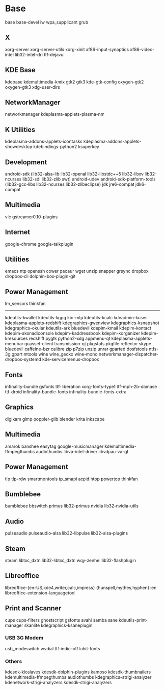 # Base
base base-devel iw wpa_supplicant grub

## X
xorg-server xorg-server-utils xorg-xinit xf86-input-synaptics xf86-video-intel lib32-intel-dri ttf-dejavu

## KDE Base
kdebase kdemultimedia-kmix gtk2 gtk3 kde-gtk-config oxygen-gtk2 oxygen-gtk3 xdg-user-dirs 

## NetworkManager
networkmanager kdeplasma-applets-plasma-nm

## K Utilities
kdeplasma-addons-applets-icontasks kdeplasma-addons-applets-showdesktop kdebindings-python2 ksuperkey

## Development
android-sdk (lib32-alsa-lib lib32-openal lib32-libstdc++5 lib32-libxv lib32-ncurses lib32-sdl lib32-zlib swt) android-udev android-sdk-platform-tools (lib32-gcc-libs lib32-ncurses lib32-zlibeclipse) jdk jre6-compat jdk6-compat

## Multimedia
vlc gstreamer0.10-plugins

## Internet
google-chrome google-talkplugin

## Utilities
emacs ntp openssh cower pacaur wget unzip snapper grsync dropbox dropbox-cli dolphin-box-plugin-git

## Power Management
lm_sensors thinkfan


-------------------------------------------------------------------------------------


kdeutils-kwallet kdeutils-kgpg kio-mtp kdeutils-kcalc kdeadmin-kuser kdeplasma-applets-redshift kdegraphics-gwenview kdegraphics-ksnapshot  kdegraphics-okular kdeutils-ark bluedevil kdepim-kmail kdepim-kontact kdepim-akonadiconsole kdepim-kaddressbook kdepim-korganizer kdepim-kresources redshift pygtk python2-xdg appmenu-qt kdeplasma-applets-menubar quassel-client transmission-qt pkgstats pkgfile reflector skype bluedevil caffeine-bzr calibre zip p7zip unzip unrar gparted dosfstools ntfs-3g gpart mtools wine wine_gecko wine-mono networkmanager-dispatcher-dropbox-systemd kde-servicemenus-dropbox

## Fonts
infinality-bundle gsfonts ttf-liberation xorg-fonts-type1 ttf-mph-2b-damase ttf-droid infinality-bundle-fonts infinality-bundle-fonts-extra

## Graphics
digikam gimp poppler-glib blender krita inkscape

## Multimedia 
amarok banshee easytag google-musicmanager kdemultimedia-ffmpegthumbs audiothumbs libva-intel-driver libvdpau-va-gl

## Power Management
tlp tlp-rdw smartmontools tp_smapi acpid htop powertop thinkfan

## Bumblebee
bumblebee bbswitch primus lib32-primus nvidia lib32-nvidia-utils

## Audio
pulseaudio pulseaudio-alsa lib32-libpulse lib32-alsa-plugins

## Steam
steam libtxc_dxtn lib32-libtxc_dxtn wqy-zenhei lib32-flashplugin

## Libreoffice
libreoffice-{en-US,kde4,writer,calc,impress} {hunspell,mythes,hyphen}-en libreoffice-extension-languagetool

## Print and Scanner
cups cups-filters ghostscript gsfonts avahi samba sane kdeutils-print-manager skanlite kdegraphics-ksaneplugin

### USB 3G Modem
usb_modeswitch wvdial ttf-indic-otf lohit-fonts

### Others
kdesdk-kioslaves kdesdk-dolphin-plugins kamoso kdesdk-thumbnailers kdemultimedia-ffmpegthumbs audiothumbs kdegraphics-strigi-analyzer kdenetwork-strigi-analyzers kdesdk-strigi-analyzers